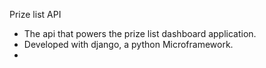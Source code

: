 Prize list API

- The api that powers the prize list dashboard application.
- Developed with django, a python Microframework.
-
